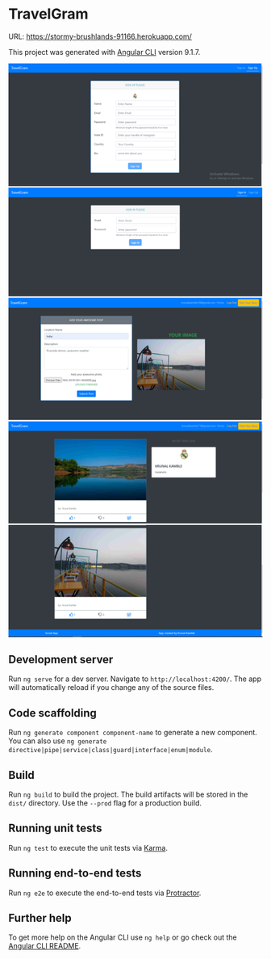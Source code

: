 # TravelGram
URL:  https://stormy-brushlands-91166.herokuapp.com/

This project was generated with [Angular CLI](https://github.com/angular/angular-cli) version 9.1.7.

<img src="https://github.com/zero-bugger/TravelGram/blob/master/Capture.PNG" width="auto" height="auto"/>

<img src="https://github.com/zero-bugger/TravelGram/blob/master/Capture1.PNG" width="auto" height="auto"/>

<img src="https://github.com/zero-bugger/TravelGram/blob/master/Capture3.PNG" width="auto" height="auto"/>


<img src="https://github.com/zero-bugger/TravelGram/blob/master/Capture4.PNG" width="auto" height="auto"/>

<img src="https://github.com/zero-bugger/TravelGram/blob/master/Capture5.PNG" width="auto" height="auto"/>

## Development server

Run `ng serve` for a dev server. Navigate to `http://localhost:4200/`. The app will automatically reload if you change any of the source files.

## Code scaffolding

Run `ng generate component component-name` to generate a new component. You can also use `ng generate directive|pipe|service|class|guard|interface|enum|module`.

## Build

Run `ng build` to build the project. The build artifacts will be stored in the `dist/` directory. Use the `--prod` flag for a production build.

## Running unit tests

Run `ng test` to execute the unit tests via [Karma](https://karma-runner.github.io).

## Running end-to-end tests

Run `ng e2e` to execute the end-to-end tests via [Protractor](http://www.protractortest.org/).

## Further help

To get more help on the Angular CLI use `ng help` or go check out the [Angular CLI README](https://github.com/angular/angular-cli/blob/master/README.md).
